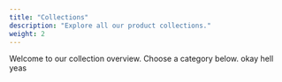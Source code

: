 ```yaml
---
title: "Collections"
description: "Explore all our product collections."
weight: 2
---
```

Welcome to our collection overview. Choose a category below. okay hell yeas


